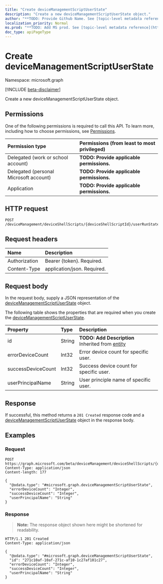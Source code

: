 ```yaml
---
title: "Create deviceManagementScriptUserState"
description: "Create a new deviceManagementScriptUserState object."
author: "**TODO: Provide Github Name. See [topic-level metadata reference](https://msgo.azurewebsites.net/add/document/guidelines/metadata.html#topic-level-metadata)**"
localization_priority: Normal
ms.prod: "**TODO: Add MS prod. See [topic-level metadata reference](https://msgo.azurewebsites.net/add/document/guidelines/metadata.html#topic-level-metadata)**"
doc_type: apiPageType
---
```


# Create deviceManagementScriptUserState
Namespace: microsoft.graph

[!INCLUDE [beta-disclaimer](../../includes/beta-disclaimer.md)]

Create a new deviceManagementScriptUserState object.

## Permissions
One of the following permissions is required to call this API. To learn more, including how to choose permissions, see [Permissions](/graph/permissions-reference).

|Permission type|Permissions (from least to most privileged)|
|:---|:---|
|Delegated (work or school account)|**TODO: Provide applicable permissions.**|
|Delegated (personal Microsoft account)|**TODO: Provide applicable permissions.**|
|Application|**TODO: Provide applicable permissions.**|

## HTTP request

<!-- {
  "blockType": "ignored"
}
-->
``` http
POST /deviceManagement/deviceShellScripts/{deviceShellScriptId}/userRunStates
```

## Request headers
|Name|Description|
|:---|:---|
|Authorization|Bearer {token}. Required.|
|Content-Type|application/json. Required.|

## Request body
In the request body, supply a JSON representation of the [deviceManagementScriptUserState](../resources/devicemanagementscriptuserstate.md) object.

The following table shows the properties that are required when you create the [deviceManagementScriptUserState](../resources/devicemanagementscriptuserstate.md).

|Property|Type|Description|
|:---|:---|:---|
|id|String|**TODO: Add Description** Inherited from [entity](../resources/entity.md)|
|errorDeviceCount|Int32|Error device count for specific user.|
|successDeviceCount|Int32|Success device count for specific user.|
|userPrincipalName|String|User principle name of specific user.|



## Response

If successful, this method returns a `201 Created` response code and a [deviceManagementScriptUserState](../resources/devicemanagementscriptuserstate.md) object in the response body.

## Examples

### Request
<!-- {
  "blockType": "request",
  "name": "create_devicemanagementscriptuserstate_from_"
}
-->
``` http
POST https://graph.microsoft.com/beta/deviceManagement/deviceShellScripts/{deviceShellScriptId}/userRunStates
Content-Type: application/json
Content-length: 177

{
  "@odata.type": "#microsoft.graph.deviceManagementScriptUserState",
  "errorDeviceCount": "Integer",
  "successDeviceCount": "Integer",
  "userPrincipalName": "String"
}
```


### Response
>**Note:** The response object shown here might be shortened for readability.
<!-- {
  "blockType": "response",
  "truncated": true,
  "@odata.type": "microsoft.graph.deviceManagementScriptUserState"
}
-->
``` http
HTTP/1.1 201 Created
Content-Type: application/json

{
  "@odata.type": "#microsoft.graph.deviceManagementScriptUserState",
  "id": "271c10af-10af-271c-af10-1c27af101c27",
  "errorDeviceCount": "Integer",
  "successDeviceCount": "Integer",
  "userPrincipalName": "String"
}
```

